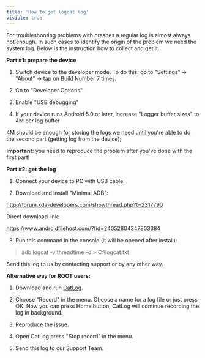 ```yaml
---
title: 'How to get logcat log'
visible: true
---
```


For troubleshooting problems with crashes a regular log is almost always not enough. In such cases to identify the origin of the problem we need the system log. Below is the instruction how to collect and get it.

**Part #1: prepare the device**

1. Switch device to the developer mode. To do this: go to "Settings" -> "About" -> tap on Build Number 7 times.

2. Go to "Developer Options"

3. Enable "USB debugging"

4. If your device runs Android 5.0 or later, increase "Logger buffer sizes" to 4M per log buffer

4M should be enough for storing the logs we need until you're able to do the second part (getting log from the device);

**Important:** you need to reproduce the problem after you've done with the first part!


**Part #2: get the log**

1. Connect your device to PC with USB cable.

2. Download and install "Minimal ADB":

<http://forum.xda-developers.com/showthread.php?t=2317790>

Direct download link:

<https://www.androidfilehost.com/?fid=24052804347803384>

3. Run this command in the console (it will be opened after install):

>adb logcat -v threadtime -d > C:\logcat.txt

Send this log to us by contacting support or by any other way.

**Alternative way for ROOT users:**

1. Download and run [CatLog](https://play.google.com/store/apps/details?id=com.nolanlawson.logcat).

2. Choose "Record" in the menu. Choose a name for a log file or just press OK. Now you can press Home button, CatLog will continue recording the log in background.

3. Reproduce the issue.

4. Open CatLog press "Stop record" in the menu.

5. Send this log to our Support Team.